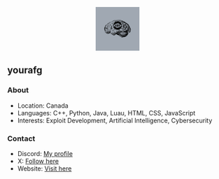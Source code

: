 <p align="center">
  <img src="osama.png" alt="yourafg banner" width="100">
</p>

## yourafg  

### About  
- Location: Canada  
- Languages: C++, Python, Java, Luau, HTML, CSS, JavaScript  
- Interests: Exploit Development, Artificial Intelligence, Cybersecurity  

### Contact  
- Discord: [My profile](https://discord.com/users/1125484304982622311)  
- X: [Follow here](https://x.com/ourafg)  
- Website: [Visit here](https://yourafg.site/)  
